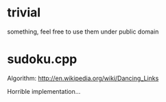 trivial
=======

something, feel free to use them under public domain




sudoku.cpp
==========
Algorithm: http://en.wikipedia.org/wiki/Dancing_Links

Horrible implementation...
